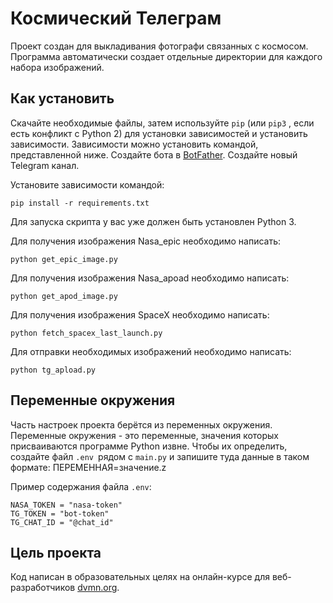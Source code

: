 # Космический Телеграм
Проект создан для выкладивания фотографи связанных с космосом. Программа автоматически создает отдельные директории для каждого набора изображений.

## Как установить
Скачайте необходимые файлы, затем используйте `pip` (или `pip3` , если есть конфликт с Python 2) для установки зависимостей и
установить зависимости. Зависимости можно установить командой, представленной ниже. Создайте бота в [BotFather](https://t.me/BotFather). Создайте новый
Telegram канал.

Установите зависимости командой:
```
pip install -r requirements.txt
```
Для запуска скрипта у вас уже должен быть установлен Python 3.

Для получения изображения Nasa_epic необходимо написать:
```
python get_epic_image.py
```
Для получения изображения Nasa_apoad необходимо написать:
```
python get_apod_image.py
```
Для получения изображения SpaceX необходимо написать:
```
python fetch_spacex_last_launch.py
```
Для отправки необходимых изображений необходимо написать:
```
python tg_apload.py
```
## Переменные окружения
Часть настроек проекта берётся из переменных окружения. Переменные окружения - это переменные, значения которых
присваиваются программе Python извне. Чтобы их определить, создайте файл `.env `рядом с `main.py` и запишите туда данные в таком
формате: ПЕРЕМЕННАЯ=значение.z

Пример содержания файла `.env`:
```
NASA_TOKEN = "nasa-token"
TG_TOKEN = "bot-token"
TG_CHAT_ID = "@chat_id"
```
## Цель проекта
Код написан в образовательных целях на онлайн-курсе для веб-разработчиков [dvmn.org](https://dvmn.org/).

